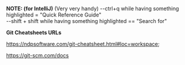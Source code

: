 **NOTE:             (for IntelliJ)**         (Very very handy)
--ctrl+q while having something highlighted = "Quick Reference Guide"   
--shift + shift  while having something highlighted == "Search for"

**Git Cheatsheets URLs**

https://ndpsoftware.com/git-cheatsheet.html#loc=workspace;

https://git-scm.com/docs
